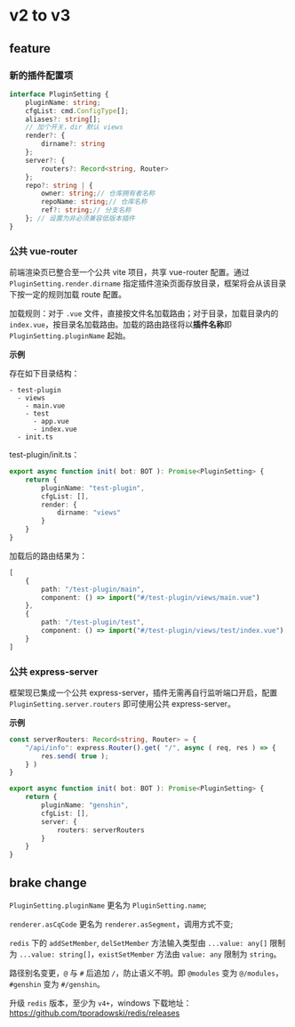 # v2 to v3

## feature

### 新的插件配置项

```ts
interface PluginSetting {
	pluginName: string;
	cfgList: cmd.ConfigType[];
	aliases?: string[];
	// 加个开关，dir 默认 views
	render?: {
		dirname?: string
	};
	server?: {
		routers?: Record<string, Router>
	};
	repo?: string | {
		owner: string;// 仓库拥有者名称
		repoName: string;// 仓库名称
		ref?: string;// 分支名称
	}; // 设置为非必须兼容低版本插件
}
```

### 公共 vue-router

前端渲染页已整合至一个公共 vite 项目，共享 vue-router 配置。通过 `PluginSetting.render.dirname` 指定插件渲染页面存放目录，框架将会从该目录下按一定的规则加载 route 配置。

加载规则：对于 `.vue` 文件，直接按文件名加载路由；对于目录，加载目录内的 `index.vue`，按目录名加载路由。加载的路由路径将以**插件名称**即 `PluginSetting.pluginName` 起始。

**示例**

存在如下目录结构：

```text
- test-plugin
  - views
    - main.vue
    - test
      - app.vue
      - index.vue
  - init.ts
```

test-plugin/init.ts：

```ts
export async function init( bot: BOT ): Promise<PluginSetting> {
    return {
        pluginName: "test-plugin",
        cfgList: [],
        render: {
            dirname: "views"
        }
    }
}
```

加载后的路由结果为：

```ts
[
    {
        path: "/test-plugin/main",
        component: () => import("#/test-plugin/views/main.vue")
    },
    {
        path: "/test-plugin/test",
        component: () => import("#/test-plugin/views/test/index.vue")
    }
]
```

### 公共 express-server

框架现已集成一个公共 express-server，插件无需再自行监听端口开启，配置 `PluginSetting.server.routers`  即可使用公共 express-server。

**示例**

```ts
const serverRouters: Record<string, Router> = {
    "/api/info": express.Router().get( "/", async ( req, res ) => {
        res.send( true );
    } )
}

export async function init( bot: BOT ): Promise<PluginSetting> {
    return {
        pluginName: "genshin",
        cfgList: [],
        server: {
            routers: serverRouters
        }
    }
}
```



## brake change

`PluginSetting.pluginName` 更名为 `PluginSetting.name`;

`renderer.asCqCode` 更名为 `renderer.asSegment`，调用方式不变;

`redis` 下的 `addSetMember`, `delSetMember` 方法输入类型由 `...value: any[]` 限制为 `...value: string[]`，`existSetMember` 方法由 `value: any` 限制为 `string`。

路径别名变更，`@` 与 `#` 后追加 `/`，防止语义不明。即 `@modules` 变为 `@/modules`，`#genshin` 变为 `#/genshin`。

升级 `redis` 版本，至少为 `v4+`，windows 下载地址：https://github.com/tporadowski/redis/releases